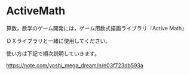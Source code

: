 # ActiveMath
算数，数学のゲーム開発には，ゲーム用数式描画ライブラリ『Active Math』

ＤＸライブラリと一緒に使用してください。

使い方は下記で順次説明していきます。

https://note.com/yoshi_mega_dream/n/n03f723db593a
